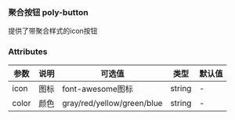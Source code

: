 ### 聚合按钮 poly-button

提供了带聚合样式的icon按钮

<template>
  <div class="row">
      <poly-button icon="github"></poly-button>
      <poly-button icon="weibo" color="orange"></poly-button>
      <poly-button icon="weixin" color="green"></poly-button>
      <poly-button icon="qq" color="blue"></poly-button>
  </div>
</template>

<style>

  .row {
    height: 200px;
    display: flex;
    justify-content: center;
    align-items: center;
    border-bottom: 1px solid #e7e7e7;
  }

  .row > * {
    margin-right: 20px;
  }

</style>

### Attributes

| 参数 | 说明 | 可选值                  | 类型 | 默认值 |
| ----- | ---- | -------------------------- | ------ | ------ |
| icon  | 图标 | font-awesome图标         | string | -      |
| color | 颜色 | gray/red/yellow/green/blue | string | -      |